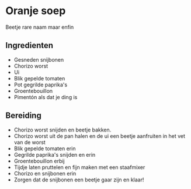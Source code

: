 # Oranje soep

Beetje rare naam maar enfin

## Ingredienten

- Gesneden snijbonen
- Chorizo worst
- Ui
- Blik gepelde tomaten
- Pot gegrilde paprika's
- Groentebouillon
- Pimentón als dat je ding is

## Bereiding

- Chorizo worst snijden en beetje bakken.
- Chorizo worst uit de pan halen en de ui een beetje aanfruiten in het vet van de worst
- Blik gepelde tomaten erin
- Gegrilde paprika's snijden en erin
- Groentebouillon erbij
- Tijdje laten pruttelen en fijn maken met een staafmixer
- Chorizo en snijbonen erin
- Zorgen dat de snijbonen een beetje gaar zijn en klaar!
